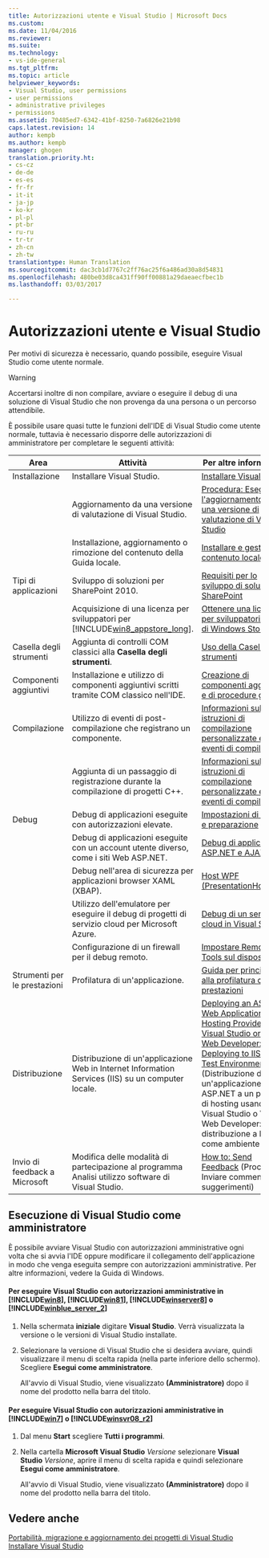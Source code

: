 ```yaml
---
title: Autorizzazioni utente e Visual Studio | Microsoft Docs
ms.custom: 
ms.date: 11/04/2016
ms.reviewer: 
ms.suite: 
ms.technology:
- vs-ide-general
ms.tgt_pltfrm: 
ms.topic: article
helpviewer_keywords:
- Visual Studio, user permissions
- user permissions
- administrative privileges
- permissions
ms.assetid: 70485ed7-6342-41bf-8250-7a6826e21b98
caps.latest.revision: 14
author: kempb
ms.author: kempb
manager: ghogen
translation.priority.ht:
- cs-cz
- de-de
- es-es
- fr-fr
- it-it
- ja-jp
- ko-kr
- pl-pl
- pt-br
- ru-ru
- tr-tr
- zh-cn
- zh-tw
translationtype: Human Translation
ms.sourcegitcommit: dac3cb1d7767c2ff76ac25f6a486ad30a8d54831
ms.openlocfilehash: 480be03d8ca431ff90ff00881a29daeaecfbec1b
ms.lasthandoff: 03/03/2017

---
```

# <a name="user-permissions-and-visual-studio"></a>Autorizzazioni utente e Visual Studio
Per motivi di sicurezza è necessario, quando possibile, eseguire Visual Studio come utente normale.  
  
> [!WARNING]
>  Accertarsi inoltre di non compilare, avviare o eseguire il debug di una soluzione di Visual Studio che non provenga da una persona o un percorso attendibile.  
  
 È possibile usare quasi tutte le funzioni dell'IDE di Visual Studio come utente normale, tuttavia è necessario disporre delle autorizzazioni di amministratore per completare le seguenti attività:  
  
|Area|Attività|Per altre informazioni|  
|----------|----------|--------------------------|  
|Installazione|Installare Visual Studio.|[Installare Visual Studio](../install/install-visual-studio.md)|  
||Aggiornamento da una versione di valutazione di Visual Studio.|[Procedura: Eseguire l'aggiornamento da una versione di valutazione di Visual Studio](../install/how-to-upgrade-from-a-trial-edition-of-visual-studio.md)|  
||Installazione, aggiornamento o rimozione del contenuto della Guida locale.|[Installare e gestire il contenuto locale](../ide/install-and-manage-local-content.md)|  
|Tipi di applicazioni|Sviluppo di soluzioni per SharePoint 2010.|[Requisiti per lo sviluppo di soluzioni SharePoint](/office-dev/office-dev/requirements-for-developing-sharepoint-solutions)|  
||Acquisizione di una licenza per sviluppatori per [!INCLUDE[win8_appstore_long](../debugger/includes/win8_appstore_long_md.md)].|[Ottenere una licenza per sviluppatori (app di Windows Store)](http://go.microsoft.com/fwlink/?LinkID=241313)|  
|Casella degli strumenti|Aggiunta di controlli COM classici alla **Casella degli strumenti**.|[Uso della Casella degli strumenti](../ide/using-the-toolbox.md)|  
|Componenti aggiuntivi|Installazione e utilizzo di componenti aggiuntivi scritti tramite COM classico nell'IDE.|[Creazione di componenti aggiuntivi e di procedure guidate](http://msdn.microsoft.com/Library/c5a47c21-6668-4de3-898d-afa969317e73)|  
|Compilazione|Utilizzo di eventi di post-compilazione che registrano un componente.|[Informazioni sulle istruzioni di compilazione personalizzate e sugli eventi di compilazione](/visual-cpp/ide/understanding-custom-build-steps-and-build-events)|  
||Aggiunta di un passaggio di registrazione durante la compilazione di progetti C++.|[Informazioni sulle istruzioni di compilazione personalizzate e sugli eventi di compilazione](/visual-cpp/ide/understanding-custom-build-steps-and-build-events)|  
|Debug|Debug di applicazioni eseguite con autorizzazioni elevate.|[Impostazioni di debug e preparazione](../debugger/debugger-settings-and-preparation.md)|  
||Debug di applicazioni eseguite con un account utente diverso, come i siti Web ASP.NET.|[Debug di applicazioni ASP.NET e AJAX](../debugger/debugging-aspnet-and-ajax-applications.md)|  
||Debug nell'area di sicurezza per applicazioni browser XAML (XBAP).|[Host WPF (PresentationHost.exe)](http://msdn.microsoft.com/Library/3215bfa1-722c-4ac8-a7c5-bdd02d30afbd)|  
||Utilizzo dell'emulatore per eseguire il debug di progetti di servizio cloud per Microsoft Azure.|[Debug di un servizio cloud in Visual Studio](http://go.microsoft.com/fwlink/?LinkId=266725)|  
||Configurazione di un firewall per il debug remoto.|[Impostare Remote Tools sul dispositivo](../Topic/Set%20Up%20the%20Remote%20Tools%20on%20the%20Device.md)|  
|Strumenti per le prestazioni|Profilatura di un'applicazione.|[Guida per principianti alla profilatura delle prestazioni](../profiling/beginners-guide-to-performance-profiling.md)|  
|Distribuzione|Distribuzione di un'applicazione Web in Internet Information Services (IIS) su un computer locale.|[Deploying an ASP.NET Web Application to a Hosting Provider using Visual Studio or Visual Web Developer: Deploying to IIS as a Test Environment](http://go.microsoft.com/fwlink/?LinkId=266478) (Distribuzione di un'applicazione Web ASP.NET a un provider di hosting usando Visual Studio o Visual Web Developer: distribuzione a IIS come ambiente di test)|  
|Invio di feedback a Microsoft|Modifica delle modalità di partecipazione al programma Analisi utilizzo software di Visual Studio.|[How to: Send Feedback](../misc/how-to-send-feedback-about-visual-studio.md) (Procedura: Inviare commenti e suggerimenti)|  
  
## <a name="running-visual-studio-as-an-administrator"></a>Esecuzione di Visual Studio come amministratore  
 È possibile avviare Visual Studio con autorizzazioni amministrative ogni volta che si avvia l'IDE oppure modificare il collegamento dell'applicazione in modo che venga eseguita sempre con autorizzazioni amministrative. Per altre informazioni, vedere la Guida di Windows.  
  
#### <a name="to-run-visual-studio-with-administrative-permissions-on-includewin8debuggerincludeswin8mdmd-includewin81debuggerincludeswin81mdmd-includewinserver8debuggerincludeswinserver8mdmd-or-includewinblueserver2ideincludeswinblueserver2mdmd"></a>Per eseguire Visual Studio con autorizzazioni amministrative in [!INCLUDE[win8](../debugger/includes/win8_md.md)], [!INCLUDE[win81](../debugger/includes/win81_md.md)], [!INCLUDE[winserver8](../debugger/includes/winserver8_md.md)] o [!INCLUDE[winblue_server_2](../ide/includes/winblue_server_2_md.md)]  
  
1.  Nella schermata **iniziale** digitare **Visual Studio**. Verrà visualizzata la versione o le versioni di Visual Studio installate.  
  
2.  Selezionare la versione di Visual Studio che si desidera avviare, quindi visualizzare il menu di scelta rapida (nella parte inferiore dello schermo). Scegliere **Esegui come amministratore**.  
  
     All'avvio di Visual Studio, viene visualizzato **(Amministratore)** dopo il nome del prodotto nella barra del titolo.  
  
#### <a name="to-run-visual-studio-with-administrative-permissions-on-includewin7debuggerincludeswin7mdmd-or-includewinsvr08r2debuggerincludeswinsvr08r2mdmd"></a>Per eseguire Visual Studio con autorizzazioni amministrative in [!INCLUDE[win7](../debugger/includes/win7_md.md)] o [!INCLUDE[winsvr08_r2](../debugger/includes/winsvr08_r2_md.md)]  
  
1.  Dal menu **Start** scegliere **Tutti i programmi**.  
  
2.  Nella cartella **Microsoft Visual Studio** *Versione* selezionare **Visual Studio** *Versione*, aprire il menu di scelta rapida e quindi selezionare **Esegui come amministratore**.  
  
     All'avvio di Visual Studio, viene visualizzato **(Amministratore)** dopo il nome del prodotto nella barra del titolo.  
  
## <a name="see-also"></a>Vedere anche  
 [Portabilità, migrazione e aggiornamento dei progetti di Visual Studio](../porting/port-migrate-and-upgrade-visual-studio-projects.md)   
 [Installare Visual Studio](../install/install-visual-studio.md)
